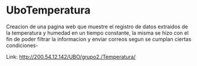 # UboTemperatura

Creacion de una pagina web que muestre el registro de datos extraidos de la temperatura y humedad en un tiempo constante, la misma se hizo con el fin de poder filtrar la informacion y enviar correos segun se cumplan ciertas condiciones-

Link: http://200.54.12.142/UBO/grupo2./Temperatura/
